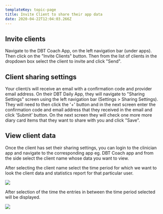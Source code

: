```yaml
---
templateKey: topic-page
title: Invite Client to share their app data
date: 2020-04-22T12:04:03.266Z
---
```

## Invite clients

Navigate to the DBT Coach App, on the left navigation bar (under apps). Then click on the "Invite Clients" button. Then from the list of clients in the dropdown box select the client to invite and click "Send".



## Client sharing settings

Your client/s will receive an email with a confirmation code and provider email address. On their DBT Daily App, they will navigate to "Sharing Settings" screen using the left navigation bar (Settings > Sharing Settings). They will need to then click the '+' button and in the next screen enter the confirmation code and email address that they received in the email and click 'Submit' button. On the next screen they will check one more more diary card items that they want to share with you and click "Save".



## View client data

Once the client has set their sharing settings, you can login to the clinician app and navigate to the corresponding app eg. DBT Coach app and from the side select the client name whose data you want to view.

After selecting the client name select the time period for which we want to look the client data and statistics report for that particular user.

![](/img/time_selection.png)



After selection of the time the entries in between the time period selected will be displayed. 

![](/img/data.png)

